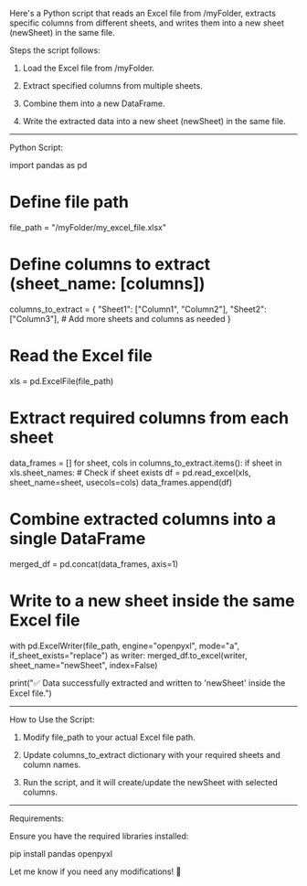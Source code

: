 Here's a Python script that reads an Excel file from /myFolder, extracts specific columns from different sheets, and writes them into a new sheet (newSheet) in the same file.

Steps the script follows:

1. Load the Excel file from /myFolder.


2. Extract specified columns from multiple sheets.


3. Combine them into a new DataFrame.


4. Write the extracted data into a new sheet (newSheet) in the same file.




---

Python Script:

import pandas as pd

# Define file path
file_path = "/myFolder/my_excel_file.xlsx"

# Define columns to extract (sheet_name: [columns])
columns_to_extract = {
    "Sheet1": ["Column1", "Column2"],
    "Sheet2": ["Column3"],
    # Add more sheets and columns as needed
}

# Read the Excel file
xls = pd.ExcelFile(file_path)

# Extract required columns from each sheet
data_frames = []
for sheet, cols in columns_to_extract.items():
    if sheet in xls.sheet_names:  # Check if sheet exists
        df = pd.read_excel(xls, sheet_name=sheet, usecols=cols)
        data_frames.append(df)

# Combine extracted columns into a single DataFrame
merged_df = pd.concat(data_frames, axis=1)

# Write to a new sheet inside the same Excel file
with pd.ExcelWriter(file_path, engine="openpyxl", mode="a", if_sheet_exists="replace") as writer:
    merged_df.to_excel(writer, sheet_name="newSheet", index=False)

print("✅ Data successfully extracted and written to 'newSheet' inside the Excel file.")


---

How to Use the Script:

1. Modify file_path to your actual Excel file path.


2. Update columns_to_extract dictionary with your required sheets and column names.


3. Run the script, and it will create/update the newSheet with selected columns.




---

Requirements:

Ensure you have the required libraries installed:

pip install pandas openpyxl

Let me know if you need any modifications! 🚀
